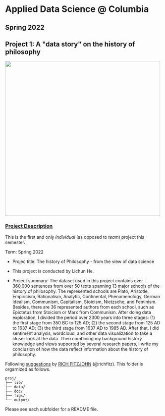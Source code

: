 # Applied Data Science @ Columbia
## Spring 2022
## Project 1: A "data story" on the history of philosophy

<img src="figs/100126-the-glass.jpeg" width="500">

### [Project Description](doc/)
This is the first and only *individual* (as opposed to *team*) project this semester. 

Term: Spring 2022

+ Projec title: The history of Philosophy - from the view of data science
+ This project is conducted by Lichun He.

+ Project summary: The dataset used in this project contains over 360,000 sentences from over 50 texts spanning 13 major schools of the history of philosophy. The represented schools are Plato, Aristotle, Empiricism, Rationalism, Analytic, Continental, Phenomenology, German Idealism, Communism, Capitalism, Stoicism, Nietzsche, and Feminism. Besides, there are 36 represented authors from each school, such as Epictetus from Stoicism or Marx from Communism. After doing data exploration, I divided the period over 2300 years into three stages: (1) the first stage from 350 BC to 125 AD; (2) the second stage from 125 AD to 1637 AD; (3) the third stage from 1637 AD to 1985 AD. After that, I did sentiment analysis, wordcloud, and other data visualization to take a closer look at the data. Then combining my background history knowledge and views supported by several research papers, I write my conclusion of how the data reflect information about the history of philosophy.

Following [suggestions](http://nicercode.github.io/blog/2013-04-05-projects/) by [RICH FITZJOHN](http://nicercode.github.io/about/#Team) (@richfitz). This folder is orgarnized as follows.

```
proj/
├── lib/
├── data/
├── doc/
├── figs/
└── output/
```

Please see each subfolder for a README file.
